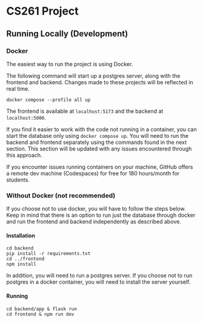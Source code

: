 # CS261 Project

## Running Locally (Development)

### Docker

The easiest way to run the project is using Docker.

The following command will start up a postgres server, along with the frontend and backend. Changes made to these projects will be reflected in real time.
```
docker compose --profile all up
```
The frontend is available at `localhost:5173` and the backend at `localhost:5000`.

If you find it easier to work with the code not running in a container, you can start the database only using `docker compose up`. You will need to run the backend and frontend separately using the commands found in the next section. This section will be updated with any issues encountered through this approach.

If you encounter issues running containers on your machine, GitHub offers a remote dev machine (Codespaces) for free for 180 hours/month for students. 


### Without Docker (not recommended)
If you choose not to use docker, you will have to follow the steps below. Keep in mind that there is an option to run just the database through docker and run the frontend and backend independently as described above.
#### Installation
```
cd backend
pip install -r requirements.txt
cd ../frontend
npm install
```
In addition, you will need to run a postgres server. If you choose not to run postgres in a docker container, you will need to install the server yourself.
#### Running
```
cd backend/app & flask run
cd frontend & npm run dev
```
